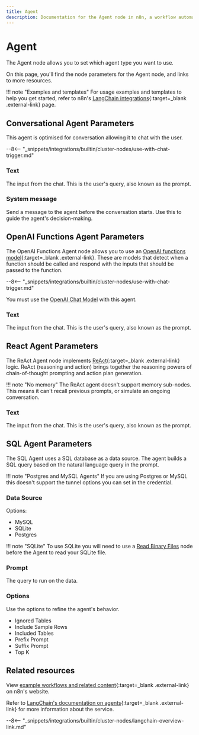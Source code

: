 ```yaml
---
title: Agent
description: Documentation for the Agent node in n8n, a workflow automation platform. Includes details of operations and configuration, and links to examples and credentials information.
---
```


# Agent

The Agent node allows you to set which agent type you want to use.

On this page, you'll find the node parameters for the Agent node, and links to more resources.

!!! note "Examples and templates"
	For usage examples and templates to help you get started, refer to n8n's [LangChain integrations](https://n8n.io/integrations/agent/){:target=_blank .external-link} page.

## Conversational Agent Parameters

This agent is optimised for conversation allowing it to chat with the user.

--8<-- "_snippets/integrations/builtin/cluster-nodes/use-with-chat-trigger.md"


### Text

The input from the chat. This is the user's query, also known as the prompt.

### System message

Send a message to the agent before the conversation starts. Use this to guide the agent's decision-making.

## OpenAI Functions Agent Parameters

The OpenAI Functions Agent node allows you to use an [OpenAI functions model](https://platform.openai.com/docs/guides/gpt/function-calling){:target=_blank .external-link}. These are models that detect when a function should be called and respond with the inputs that should be passed to the function.

--8<-- "_snippets/integrations/builtin/cluster-nodes/use-with-chat-trigger.md"

You must use the [OpenAI Chat Model](/integrations/builtin/cluster-nodes/sub-nodes/n8n-nodes-langchain.lmchatopenai/) with this agent.


### Text

The input from the chat. This is the user's query, also known as the prompt.

## React Agent Parameters

The ReAct Agent node implements [ReAct](https://react-lm.github.io/){:target=_blank .external-link} logic. ReAct (reasoning and action) brings together the reasoning powers of chain-of-thought prompting and action plan generation.

!!! note "No memory"
	The ReAct agent doesn't support memory sub-nodes. This means it can't recall previous prompts, or simulate an ongoing conversation.


### Text

The input from the chat. This is the user's query, also known as the prompt.

## SQL Agent Parameters

The SQL Agent uses a SQL database as a data source. The agent builds a SQL query based on the natural language query in the prompt.

!!! note "Postgres and MySQL Agents"
    If you are using Postgres or MySQL this doesn't support the tunnel options you can set in the credential.

### Data Source

Options:

* MySQL
* SQLite
* Postgres

!!! note "SQLite"
	To use SQLite you will need to use a [Read Binary Files](/integrations/builtin/core-nodes/n8n-nodes-base.readbinaryfiles/) node before the Agent to read your SQLite file. 

### Prompt

The query to run on the data.

### Options

Use the options to refine the agent's behavior.

* Ignored Tables
* Include Sample Rows
* Included Tables
* Prefix Prompt
* Suffix Prompt
* Top K

## Related resources

View [example workflows and related content](https://n8n.io/integrations/agent/){:target=_blank .external-link} on n8n's website.

Refer to [LangChain's documentation on agents](https://js.langchain.com/docs/modules/agents/agent_types/){:target=_blank .external-link} for more information about the service.

--8<-- "_snippets/integrations/builtin/cluster-nodes/langchain-overview-link.md"
